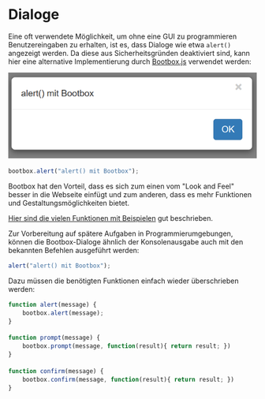 # Dialoge

Eine oft verwendete Möglichkeit, um ohne eine GUI zu programmieren Benutzereingaben zu erhalten, ist es, dass Dialoge wie etwa `alert()` angezeigt werden. Da diese aus Sicherheitsgründen deaktiviert sind, kann hier eine alternative Implementierung durch [Bootbox.js](http://bootboxjs.com/) verwendet werden:

![bootbox](img/bootbox.png)

```js
bootbox.alert("alert() mit Bootbox");
```

Bootbox hat den Vorteil, dass es sich zum einen vom "Look and Feel" besser in die Webseite einfügt und zum anderen, dass es mehr Funktionen und Gestaltungsmöglichkeiten bietet.

[Hier sind die vielen Funktionen mit Beispielen](http://bootboxjs.com/examples.html) gut beschrieben.

Zur Vorbereitung auf spätere Aufgaben in Programmierumgebungen, können die Bootbox-Dialoge ähnlich der Konsolenausgabe auch mit den bekannten Befehlen ausgeführt werden:

```js
alert("alert() mit Bootbox");
```

Dazu müssen die benötigten Funktionen einfach wieder überschrieben werden:

```js
function alert(message) { 
    bootbox.alert(message);
} 

function prompt(message) { 
    bootbox.prompt(message, function(result){ return result; })
} 

function confirm(message) { 
    bootbox.confirm(message, function(result){ return result; })
} 
```

